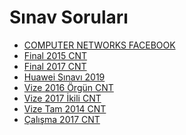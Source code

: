 # Sınav Soruları

<!--Index-->

- [COMPUTER NETWORKS FACEBOOK](./COMPUTER%20NETWORKS%20FACEBOOK.pdf)
- [Final 2015 CNT](./Final%202015%20CNT.pdf)
- [Final 2017 CNT](./Final%202017%20CNT.pdf)
- [Huawei Sınavı 2019](./Huawei%20S%C4%B1nav%C4%B1%202019.pdf)
- [Vize 2016 Örgün CNT](./Vize%202016%20%C3%96rg%C3%BCn%20CNT.pdf)
- [Vize 2017 İkili CNT](./Vize%202017%20%C4%B0kili%20CNT.pdf)
- [Vize Tam 2014 CNT](./Vize%20Tam%202014%20CNT.pdf)
- [Çalışma 2017 CNT](./%C3%87al%C4%B1%C5%9Fma%202017%20CNT.pdf)

<!--Index-->
